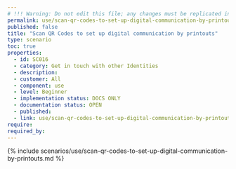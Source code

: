 ```yaml
---
# !!! Warning: Do not edit this file; any changes must be replicated in Excel !!!
permalink: use/scan-qr-codes-to-set-up-digital-communication-by-printouts
published: false
title: "Scan QR Codes to set up digital communication by printouts"
type: scenario
toc: true
properties:
  - id: SC016
  - category: Get in touch with other Identities
  - description:
  - customer: All
  - component: use
  - level: Beginner
  - implementation status: DOCS ONLY
  - documentation status: OPEN
  - published:
  - link: use/scan-qr-codes-to-set-up-digital-communication-by-printouts
require:
required_by:
---
```


{% include scenarios/use/scan-qr-codes-to-set-up-digital-communication-by-printouts.md %}
